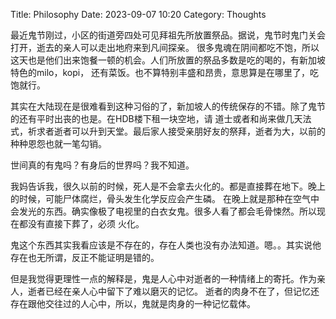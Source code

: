 Title: Philosophy
Date: 2023-09-07 10:20
Category: Thoughts


最近鬼节刚过，小区的街道旁四处可见拜祖先所放置祭品。据说，鬼节时鬼门关会打开，逝去的亲人可以走出地府来到凡间探亲。
很多鬼魂在阴间都吃不饱，所以这天也是他们出来饱餐一顿的机会。人们所放置的祭品多数是吃的喝的，有新加坡特色的milo，kopi，
还有菜饭。也不算特别丰盛和昂贵，意思算是在哪里了，吃饱就行。

其实在大陆现在是很难看到这种习俗的了，新加坡人的传统保存的不错。除了鬼节的还有平时出丧的也是。在HDB楼下租一块空地，请
道士或者和尚来做几天法式，祈求者逝者可以升到天堂。最后家人接受亲朋好友的祭拜，逝者为大，以前的种种恩怨也就一笔勾销。

世间真的有鬼吗？有身后的世界吗？我不知道。

我妈告诉我，很久以前的时候，死人是不会拿去火化的。都是直接葬在地下。晚上的时候，可能尸体腐烂，骨头发生化学反应会产生磷。
在晚上就是那种在空气中会发光的东西。确实像极了电视里的白衣女鬼。很多人看了都会毛骨悚然。所以现在都没有直接下葬了，必须
火化。

鬼这个东西其实我看应该是不存在的，存在人类也没有办法知道。嗯。。其实说他存在也无所谓，反正不能证明是错的。

但是我觉得更理性一点的解释是，鬼是人心中对逝者的一种情绪上的寄托。作为亲人，逝者已经在亲人心中留下了难以磨灭的记忆。
逝者的肉身不在了，但记忆还存在跟他交往过的人心中，所以，鬼就是肉身的一种记忆载体。


